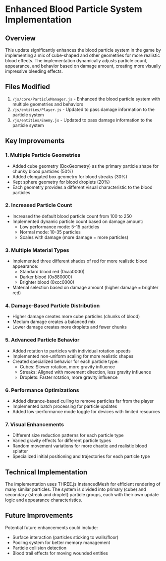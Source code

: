 # Enhanced Blood Particle System Implementation

## Overview
This update significantly enhances the blood particle system in the game by implementing a mix of cube-shaped and other geometries for more realistic blood effects. The implementation dynamically adjusts particle count, appearance, and behavior based on damage amount, creating more visually impressive bleeding effects.

## Files Modified
1. `/js/core/ParticleManager.js` - Enhanced the blood particle system with multiple geometries and behaviors
2. `/js/entities/Player.js` - Updated to pass damage information to the particle system
3. `/js/entities/Enemy.js` - Updated to pass damage information to the particle system

## Key Improvements

### 1. Multiple Particle Geometries
- Added cube geometry (BoxGeometry) as the primary particle shape for chunky blood particles (50%)
- Added elongated box geometry for blood streaks (30%)
- Kept sphere geometry for blood droplets (20%)
- Each geometry provides a different visual characteristic to the blood particles

### 2. Increased Particle Count
- Increased the default blood particle count from 100 to 250
- Implemented dynamic particle count based on damage amount:
  - Low performance mode: 5-15 particles
  - Normal mode: 10-35 particles
  - Scales with damage (more damage = more particles)

### 3. Multiple Material Types
- Implemented three different shades of red for more realistic blood appearance:
  - Standard blood red (0xaa0000)
  - Darker blood (0x880000)
  - Brighter blood (0xcc0000)
- Material selection based on damage amount (higher damage = brighter red)

### 4. Damage-Based Particle Distribution
- Higher damage creates more cube particles (chunks of blood)
- Medium damage creates a balanced mix
- Lower damage creates more droplets and fewer chunks

### 5. Advanced Particle Behavior
- Added rotation to particles with individual rotation speeds
- Implemented non-uniform scaling for more realistic shapes
- Created specialized behavior for each particle type:
  - Cubes: Slower rotation, more gravity influence
  - Streaks: Aligned with movement direction, less gravity influence
  - Droplets: Faster rotation, more gravity influence

### 6. Performance Optimizations
- Added distance-based culling to remove particles far from the player
- Implemented batch processing for particle updates
- Added low-performance mode toggle for devices with limited resources

### 7. Visual Enhancements
- Different size reduction patterns for each particle type
- Varied gravity effects for different particle types
- Random movement variations for more chaotic and realistic blood splatter
- Specialized initial positioning and trajectories for each particle type

## Technical Implementation
The implementation uses THREE.js InstancedMesh for efficient rendering of many similar particles. The system is divided into primary (cube) and secondary (streak and droplet) particle groups, each with their own update logic and appearance characteristics.

## Future Improvements
Potential future enhancements could include:
- Surface interaction (particles sticking to walls/floor)
- Pooling system for better memory management
- Particle collision detection
- Blood trail effects for moving wounded entities
